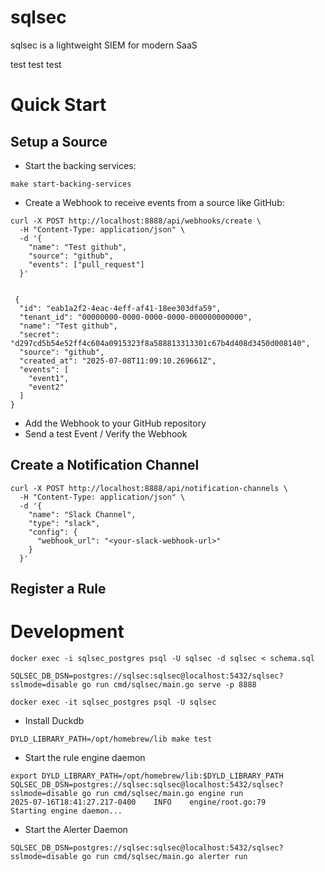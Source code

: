 # sqlsec
sqlsec is a lightweight SIEM for modern SaaS


test test test 


# Quick Start

## Setup a Source

- Start the backing services:
```
make start-backing-services
```

- Create a Webhook to receive events from a source like GitHub:
```
curl -X POST http://localhost:8888/api/webhooks/create \
  -H "Content-Type: application/json" \
  -d '{
    "name": "Test github",
    "source": "github",
    "events": ["pull_request"]
  }'
  
  
 {
  "id": "eab1a2f2-4eac-4eff-af41-18ee303dfa59",
  "tenant_id": "00000000-0000-0000-0000-000000000000",
  "name": "Test github",
  "secret": "d297cd5b54e52ff4c604a0915323f8a588813313301c67b4d408d3450d008140",
  "source": "github",
  "created_at": "2025-07-08T11:09:10.269661Z",
  "events": [
    "event1",
    "event2"
  ]
}
```

- Add the Webhook to your GitHub repository
- Send a test Event / Verify the Webhook

## Create a Notification Channel 

```
curl -X POST http://localhost:8888/api/notification-channels \
  -H "Content-Type: application/json" \
  -d '{
    "name": "Slack Channel",
    "type": "slack",
    "config": {
      "webhook_url": "<your-slack-webhook-url>"
    }
  }'
```

## Register a Rule


# Development

```
docker exec -i sqlsec_postgres psql -U sqlsec -d sqlsec < schema.sql
```

```
SQLSEC_DB_DSN=postgres://sqlsec:sqlsec@localhost:5432/sqlsec?sslmode=disable go run cmd/sqlsec/main.go serve -p 8888
```

```
docker exec -it sqlsec_postgres psql -U sqlsec
```

- Install Duckdb
```
DYLD_LIBRARY_PATH=/opt/homebrew/lib make test
```

- Start the rule engine daemon

```
export DYLD_LIBRARY_PATH=/opt/homebrew/lib:$DYLD_LIBRARY_PATH
SQLSEC_DB_DSN=postgres://sqlsec:sqlsec@localhost:5432/sqlsec?sslmode=disable go run cmd/sqlsec/main.go engine run
2025-07-16T18:41:27.217-0400    INFO    engine/root.go:79       Starting engine daemon...
```

- Start the Alerter Daemon

```
SQLSEC_DB_DSN=postgres://sqlsec:sqlsec@localhost:5432/sqlsec?sslmode=disable go run cmd/sqlsec/main.go alerter run
```
